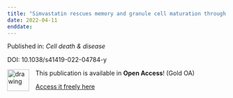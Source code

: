 ```yaml
---
title: "Simvastatin rescues memory and granule cell maturation through the Wnt/β-catenin signaling pathway in a mouse model of Alzheimer's disease."
date: 2022-04-11
enddate:
---
```


Published in: *Cell death & disease*

DOI: 10.1038/s41419-022-04784-y

<img src="https://upload.wikimedia.org/wikipedia/commons/thumb/7/77/Open_Access_logo_PLoS_transparent.svg/800px-Open_Access_logo_PLoS_transparent.svg.png" alt="drawing" width="50" align="left"/> &nbsp;&nbsp;&nbsp;This publication is available in **Open Access**! (Gold OA)

&nbsp;&nbsp;&nbsp;[Access it freely here](https://www.nature.com/articles/s41419-022-04784-y.pdf
)

